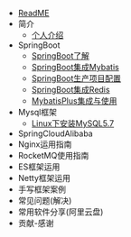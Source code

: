 * [ReadME](README.md)
* 简介
  * [个人介绍](md/myinfo.md)
* SpringBoot
  * [SpringBoot了解](md/spring/springboot/01.md)
  * [SpringBoot集成Mybatis](md/spring/springboot/02.md)
  * [SpringBoot生产项目配置](md/spring/springboot/03.md)
  * [SpringBoot集成Redis](md/spring/springboot/04.md)
  * [MybatisPlus集成与使用](md/spring/springboot/05.md)
* Mysql框架
  * [Linux下安装MySQL5.7](md/)
* SpringCloudAlibaba
* Nginx运用指南
* RocketMQ使用指南
* ES框架运用
* Netty框架运用
* 手写框架案例
* 常见问题(解决)
* 常用软件分享(阿里云盘)
* 贡献-感谢
